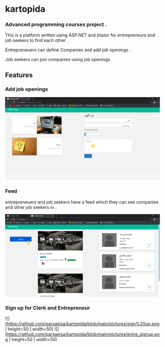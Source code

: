 # kartopida

### Advanced programming courses project . 

This is a platform written using ASP.NET and blazor for entrepreneurs and job seekers to find each other . 

Entrepreneuers can define Companies and add job openings . 

Job seekers can join companies using job openings 

## Features

### Add job openings
![](https://github.com/parsaeisa/kartopida/blob/main/pictures/add.png)

### Feed
entrepreneuers and job seekers have a feed which they can see companies and other job seekers in . 

![](https://github.com/parsaeisa/kartopida/blob/main/pictures/feed.png)

### Sign up for Clerk and Entrepreneur

![](https://github.com/parsaeisa/kartopida/blob/main/pictures/sign%20up.png | height=50 | width=50)
![](https://github.com/parsaeisa/kartopida/blob/main/pictures/entre_signup.png | height=50 | width=50)


